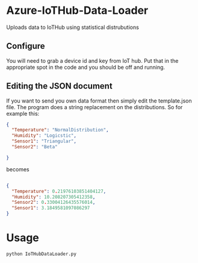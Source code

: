 # Azure-IoTHub-Data-Loader
Uploads data to IoTHub using statistical distrubutions

## Configure
You will need to grab a device id and key from IoT hub.  Put that in the appropriate spot in the code and you should be off and running.

## Editing the JSON document
If you want to send you own data format then simply edit the template.json file.
The program does a string replacement on the distributions.  So for example this:
```json
{
  "Temperature": "NormalDistribution",
  "Humidity": "Logicstic",
  "Sensor1": "Triangular",
  "Sensor2": "Beta"

}
```
becomes
```json

{
  "Temperature": 0.21976103851404127, 
  "Humidity": 10.208207305412358, 
  "Sensor2": 0.33004126435576014, 
  "Sensor1": 3.1849581097086297
}
```
# Usage
```sh
python IoTHubDataLoader.py
```
